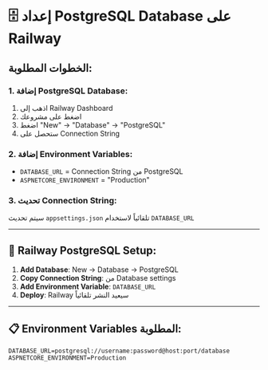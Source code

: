 # 🗄️ إعداد PostgreSQL Database على Railway

## الخطوات المطلوبة:

### 1. إضافة PostgreSQL Database:
1. اذهب إلى Railway Dashboard
2. اضغط على مشروعك
3. اضغط "New" → "Database" → "PostgreSQL"
4. ستحصل على Connection String

### 2. إضافة Environment Variables:
- `DATABASE_URL` = Connection String من PostgreSQL
- `ASPNETCORE_ENVIRONMENT` = "Production"

### 3. تحديث Connection String:
سيتم تحديث `appsettings.json` تلقائياً لاستخدام `DATABASE_URL`

---

## 🔗 Railway PostgreSQL Setup:
1. **Add Database**: New → Database → PostgreSQL
2. **Copy Connection String**: من Database settings
3. **Add Environment Variable**: `DATABASE_URL`
4. **Deploy**: Railway سيعيد النشر تلقائياً

---

## 📋 Environment Variables المطلوبة:
```
DATABASE_URL=postgresql://username:password@host:port/database
ASPNETCORE_ENVIRONMENT=Production
```
